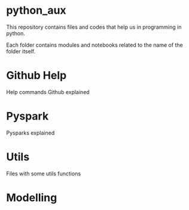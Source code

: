 # python_aux
This repository contains files and codes that help us in programming in python.

Each folder contains modules and notebooks related to the name of the folder itself.


# Github Help
Help commands Github
    explained

# Pyspark
Pysparks explained

# Utils
Files with some utils functions

# Modelling